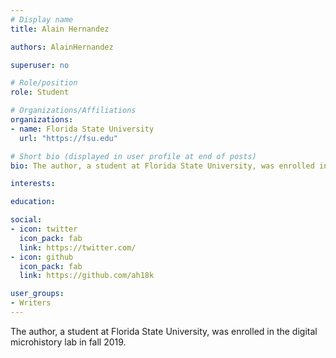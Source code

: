 ```yaml
---
# Display name
title: Alain Hernandez

authors: AlainHernandez

superuser: no

# Role/position
role: Student

# Organizations/Affiliations
organizations:
- name: Florida State University
  url: "https://fsu.edu"

# Short bio (displayed in user profile at end of posts)
bio: The author, a student at Florida State University, was enrolled in the digital microhistory lab in fall 2019.

interests:

education:

social:
- icon: twitter
  icon_pack: fab
  link: https://twitter.com/
- icon: github
  icon_pack: fab
  link: https://github.com/ah18k

user_groups:
- Writers
---
```

The author, a student at Florida State University, was enrolled in the digital microhistory lab in fall 2019.


